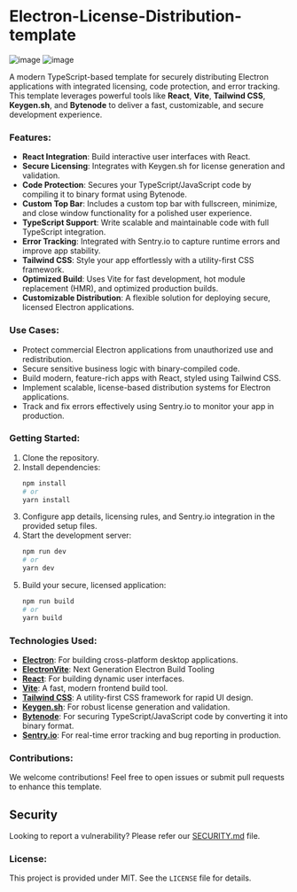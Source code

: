 # Electron-License-Distribution-template

![image](https://github.com/user-attachments/assets/068d417d-7ed0-4dad-9662-98cb3ab6bbe2)
![image](https://github.com/user-attachments/assets/be94d9e6-8e92-489f-a212-c761c3610a9d)



A modern TypeScript-based template for securely distributing Electron applications with integrated licensing, code protection, and error tracking. This template leverages powerful tools like **React**, **Vite**, **Tailwind CSS**, **Keygen.sh**, and **Bytenode** to deliver a fast, customizable, and secure development experience.

### Features:

- **React Integration**: Build interactive user interfaces with React.
- **Secure Licensing**: Integrates with Keygen.sh for license generation and validation.
- **Code Protection**: Secures your TypeScript/JavaScript code by compiling it to binary format using Bytenode.
- **Custom Top Bar**: Includes a custom top bar with fullscreen, minimize, and close window functionality for a polished user experience.
- **TypeScript Support**: Write scalable and maintainable code with full TypeScript integration.
- **Error Tracking**: Integrated with Sentry.io to capture runtime errors and improve app stability.
- **Tailwind CSS**: Style your app effortlessly with a utility-first CSS framework.
- **Optimized Build**: Uses Vite for fast development, hot module replacement (HMR), and optimized production builds.
- **Customizable Distribution**: A flexible solution for deploying secure, licensed Electron applications.

### Use Cases:

- Protect commercial Electron applications from unauthorized use and redistribution.
- Secure sensitive business logic with binary-compiled code.
- Build modern, feature-rich apps with React, styled using Tailwind CSS.
- Implement scalable, license-based distribution systems for Electron applications.
- Track and fix errors effectively using Sentry.io to monitor your app in production.

### Getting Started:

1. Clone the repository.
2. Install dependencies:
    ```bash
    npm install
    # or
    yarn install
    ```
3. Configure app details, licensing rules, and Sentry.io integration in the provided setup files.
4. Start the development server:
    ```bash
    npm run dev
    # or
    yarn dev
    ```
5. Build your secure, licensed application:
    ```bash
    npm run build
    # or
    yarn build
    ```

### Technologies Used:

- **[Electron](https://www.electronjs.org/)**: For building cross-platform desktop applications.
- **[ElectronVite](https://electron-vite.org/)**: Next Generation Electron Build Tooling
- **[React](https://reactjs.org/)**: For building dynamic user interfaces.
- **[Vite](https://vitejs.dev/)**: A fast, modern frontend build tool.
- **[Tailwind CSS](https://tailwindcss.com/)**: A utility-first CSS framework for rapid UI design.
- **[Keygen.sh](https://keygen.sh/)**: For robust license generation and validation.
- **[Bytenode](https://github.com/bytenode/bytenode)**: For securing TypeScript/JavaScript code by converting it into binary format.
- **[Sentry.io](https://sentry.io/)**: For real-time error tracking and bug reporting in production.

### Contributions:

We welcome contributions! Feel free to open issues or submit pull requests to enhance this template.

## Security

Looking to report a vulnerability? Please refer our [SECURITY.md](./SECURITY.md) file.

### License:

This project is provided under MIT. See the `LICENSE` file for details.
